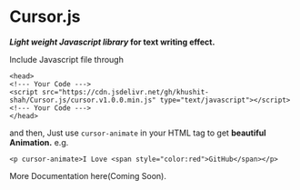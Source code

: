 # Cursor.js
**_Light weight Javascript library_ for text writing effect.**

Include Javascript file through
```
<head>
<!--- Your Code --->
<script src="https://cdn.jsdelivr.net/gh/khushit-shah/Cursor.js/cursor.v1.0.0.min.js" type="text/javascript"></script>
<!--- Your Code --->
</head>
```

 and then, Just use `cursor-animate` in your HTML tag to get **beautiful Animation.**
 e.g.
 ```
 <p cursor-animate>I Love <span style="color:red">GitHub</span></p>
 ```

More Documentation here(Coming Soon).
